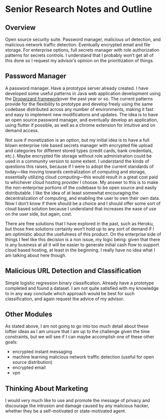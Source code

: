 # Senior Research Notes and Outline

## Overview
Open source security suite. Password manager, malicious url detection, and malicious network traffic detection. Eventually encrypted email and file storage.  For enterprise options, full secrets manager with role authorization patterns for secrets controls. I understand that I probably won’t get all of this done so I request my advisor’s opinion on the prioritization of things. 

## Password Manager
A password manager. Have a prototype server already created. I have developed some useful patterns in Java web application development using the [Dropwizard framework](http://www.dropwizard.io/en/stable/)over the past year or so. The current patterns provide for the flexibility to prototype and develop freely using the same codebase distributed across any number of environments, making it fast and easy to implement new modifications and updates. The idea is to have an open source password manager, and eventually develop an application, using flutter if possible, as well as a chrome extension for intuitive and on demand access. 

Not sure if monetization is an option, but my initial idea is to have a full blown enterprise role based secrets manager with encrypted file upload and categories for different stored types (credit cards, bank credentials, etc.).  Maybe encrypted file storage without role administration could be used in a community version to some extent. I understand the kinds of questions this raises, because if I were to adopt the current standards of today—like moving towards centralization of computing and storage, essentially utilizing cloud computing—this would result in a great cost paid to whichever cloud hosting provider I choose. My answer to this is to make the non-enterprise portions of the codebase to be open source and easily distributable. I like the idea of at least somewhat encouraging the decentralization of computing, and enabling the user to own their own data. Now I don’t know if there should be a choice and I should offer some sort of cloud based solution because I understand that increases the ease of use on the user side, but again, cost. 

There are free solutions that I have explored in the past, such as Heroku, but those free solutions certainly won’t hold up to any sort of demand if I am optimistic about the usefulness of this product. On the enterprise side of things I feel like this decision is a non issue, my logic being: given that there is any business at all it will be easier to generate initial cash flow to support cloud based hosting, at least in the beginning.  I really have no idea what I am talking about here though. 


## Malicious URL Detection and Classification
Simple logistic regression binary classification. Already have a prototype completed and found a dataset. I am not quite satisfied with my knowledge to in any way conclude which approach would be best for such classification, and again request the advice of my advisor. 

## Other Modules
As stated above, I am not going to go into too much detail about these loftier ideas as I am unsure that I am up to the challenge given the time constraints, but we will see if I can maybe accomplish one of these other goals:
- encrypted instant messaging
- machine learning  malicious network traffic detection (useful for open source distribution)
- encrypted email
- vpn

## Thinking About Marketing
I would very much like to use and promote the message of privacy and discourage the intrusion and damage caused by any malicious hacker, whether they be a self-motivated or state-motivated agent. 

